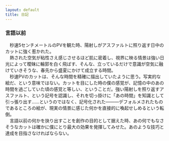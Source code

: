 ```yaml
---
layout: default
title: 日記
---
```


### 言語以前
　秒速5センチメートルのPVを観た時、陽射しがアスファルトに照り返す日中のカットに強く惹かれた。  
　熱された空気が粘性さえ感じさせるほど肌に密着し、視界に映る情景は強い日光によって曖昧に輪郭を白く飛ばす、そんな、立っているだけで意識が空気に融けていきそうな、春先から盛夏にかけて成立する時間。     
　秒速PVのカットは、そんな時間を精確に描出していたように思う。写実的な絵だ、という意味ではない。カットを目にした時の僕の感覚が、記憶の中のあの時間を過ごしていた頃の感覚と等しい、ということだ。強い陽射しを照り返すアスファルト、という記号を認識し、それを切っ掛けに「あの時間」を知識として引っ張り出す……というのではなく、記号化された―――デフォルメされたものであるところの絵が、現実の情景に感じた何かを直接的に喚起せしめるという転倒。  
　言語以前の何かを抉り出すことを創作の目的として据えた時、あの何でもなさそうなカットは確かに僕にとり最大の効果を発揮してみせた。あのような技巧と達成を目指さなければならない。  
